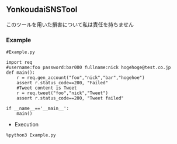 ## YonkoudaiSNSTool

このツールを用いた損害について私は責任を持ちません

### Example
```python3
#Example.py

import req
#username:foo password:bar000 fullname:nick hogehoge@test.co.jp
def main():
	r = req.gen_account("foo","nick","bar","hogehoe")
	assert r.status_code==200, "Failed"
	#Tweet content is Tweet
	r = req.tweet("foo","nick","Tweet")
	assert r.status_code==200, "Tweet failed"

if __name__=='__main__':
	main()
```
* Execution
```
%python3 Example.py
```

	
